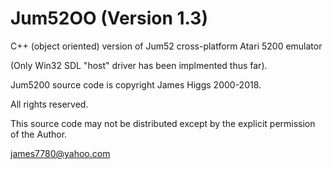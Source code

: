 # Jum52OO (Version 1.3)

C++ (object oriented) version of Jum52 cross-platform Atari 5200 emulator

(Only Win32 SDL "host" driver has been implmented thus far).

Jum5200 source code is copyright James Higgs 2000-2018.

All rights reserved.

This source code may not be distributed except by the explicit
permission of the Author.

james7780@yahoo.com

